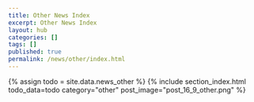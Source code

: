 ```yaml
---
title: Other News Index
excerpt: Other News Index
layout: hub
categories: []
tags: []
published: true
permalink: /news/other/index.html
---
```


{% assign todo = site.data.news_other %}
{% include section_index.html todo_data=todo category="other" post_image="post_16_9_other.png" %}
